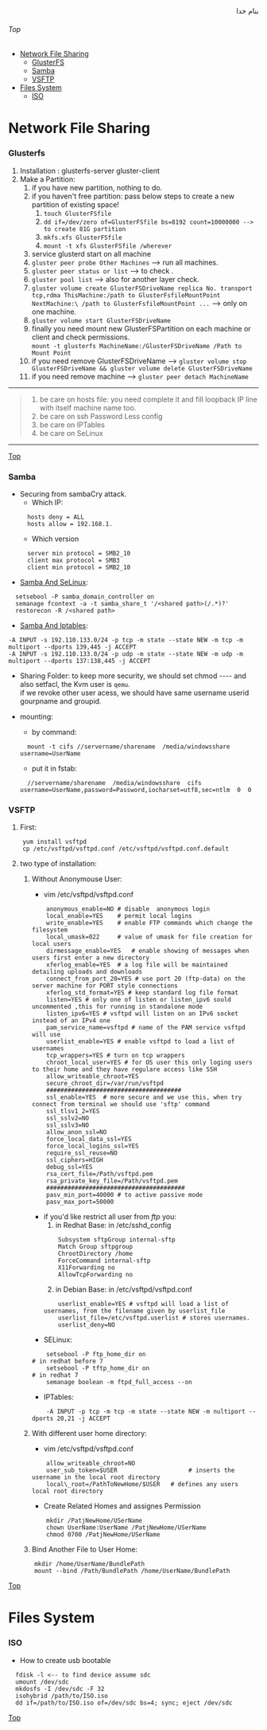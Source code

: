 <div dir="rtl">بنام خدا</div>

###### Top
- [Network File Sharing](#network-file-sharing)
	- [GlusterFS](#glusterfs)
	- [Samba](#samba)
	- [VSFTP](#vsftp)
- [Files System](#files-system)
	- [ISO](#iso)


# Network File Sharing
### Glusterfs
1. Installation : glusterfs-server gluster-client
2. Make a Partition:
	1. if you have new partition, nothing to do.
	2. if you haven't free partition: pass below steps to create a new partition of existing space!
		1. `touch GlusterFSfile`
		2. `dd if=/dev/zero of=GlusterFSfile bs=8192 count=10000000 --> to create 81G partition`
		3. `mkfs.xfs GlusterFSfile`
		4. `mount -t xfs GlusterFSfile /wherever`
	3. service glusterd start on all machine
	4. `gluster peer probe Other Machines` --> run all machines.
	5. `gluster peer status or list` --> to check .
	6. `gluster pool list` --> also for another layer check.
	7. `gluster volume create GlusterFSDriveName replica No. transport tcp,rdma ThisMachine:/path to GlusterFsfileMountPoint NextMachine:\
	/path to GlusterFsfileMountPoint ...` --> only on one machine.
	8. `gluster volume start GlusterFSDriveName`
	9. finally you need mount new GlusterFSPartition on each machine or client and check permissions.\
	`mount -t glusterfs MachineName:/GlusterFSDriveName /Path to Mount Point`
	10. if you need remove GlusterFSDriveName --> `gluster volume stop GlusterFSDriveName && gluster volume delete GlusterFSDriveName`
	11. if you need remove machine --> `gluster peer detach MachineName`

***
>	1. be care on hosts file: you need complete it and fill loopback IP line with itself machine name too.
>	2. be care on ssh Password Less config
>	3. be care on IPTables
>	4. be care on SeLinux
	
***
[Top](#top)
### Samba
- Securing from sambaCry attack.
   - Which IP:
   ```vim
     hosts deny = ALL
     hosts allow = 192.168.1.
   ```
   - Which version
   ```vim
     server min protocol = SMB2_10
     client max protocol = SMB3
     client min protocol = SMB2_10
   ```
- [Samba And SeLinux](http://danwalsh.livejournal.com/14195.html):
```vim
  setsebool -P samba_domain_controller on
  semanage fcontext -a -t samba_share_t '/<shared path>(/.*)?'
  restorecon -R /<shared path>
```
- [Samba And Iptables](https://wiki.centos.org/HowTos/SetUpSamba#head-26340a1a2c9cb4d46d51b9429fd030239b57feb4):
```vim
-A INPUT -s 192.110.133.0/24 -p tcp -m state --state NEW -m tcp -m multiport --dports 139,445 -j ACCEPT
-A INPUT -s 192.110.133.0/24 -p udp -m state --state NEW -m udp -m multiport --dports 137:138,445 -j ACCEPT
```
- Sharing Folder: to keep more security, we should set chmod ---- and also setfacl, the Kvm user is `qemu`.\
	if we revoke other user acess, we should have same username userid gourpname and groupid.

- mounting:
   - by command:
   ```vim
     mount -t cifs //servername/sharename  /media/windowsshare  username=UserName
   ```
   - put it in fstab:
   ```vim
     //servername/sharename  /media/windowsshare  cifs  username=UserName,password=Password,iocharset=utf8,sec=ntlm  0  0
   ```
   
### VSFTP

1. First:
```vim
	yum install vsftpd
	cp /etc/vsftpd/vsftpd.conf /etc/vsftpd/vsftpd.conf.default
```
2. two type of installation:
	
	1. Without Anonymouse User:
		- vim /etc/vsftpd/vsftpd.conf
		```vala
			anonymous_enable=NO # disable  anonymous login
			local_enable=YES	# permit local logins
			write_enable=YES	# enable FTP commands which change the filesystem
			local_umask=022		# value of umask for file creation for local users
			dirmessage_enable=YES	# enable showing of messages when users first enter a new directory
			xferlog_enable=YES	# a log file will be maintained detailing uploads and downloads
			connect_from_port_20=YES # use port 20 (ftp-data) on the server machine for PORT style connections
			xferlog_std_format=YES # keep standard log file format
			listen=YES # only one of listen or listen_ipv6 sould uncommented ,this for running in standalone mode
			listen_ipv6=YES	# vsftpd will listen on an IPv6 socket instead of an IPv4 one
			pam_service_name=vsftpd # name of the PAM service vsftpd will use
			userlist_enable=YES # enable vsftpd to load a list of usernames
			tcp_wrappers=YES # turn on tcp wrappers
			chroot_local_user=YES # for OS user this only loging users to their home and they have regulare access like SSH
			allow_writeable_chroot=YES		
			secure_chroot_dir=/var/run/vsftpd
			######################################
			ssl_enable=YES	# more secure and we use this, when try connect from terminal we should use 'sftp' command
			ssl_tlsv1_2=YES
			ssl_sslv2=NO
			ssl_sslv3=NO
			allow_anon_ssl=NO
			force_local_data_ssl=YES
			force_local_logins_ssl=YES
			require_ssl_reuse=NO
			ssl_ciphers=HIGH
			debug_ssl=YES
			rsa_cert_file=/Path/vsftpd.pem
			rsa_private_key_file=/Path/vsftpd.pem
			#######################################
			pasv_min_port=40000 # to active passive mode
			pasv_max_port=50000
		```
		* if you'd like restrict all user from _ftp_ you:
			1. in Redhat Base: in /etc/sshd_config
			```vala
				Subsystem sftpGroup internal-sftp
				Match Group sftpgroup
				ChrootDirectory /home
				ForceCommand internal-sftp
				X11Forwarding no
				AllowTcpForwarding no				
			```			
			2. in Debian Base: in /etc/vsftpd/vsftpd.conf
			```vala
				userlist_enable=YES # vsftpd will load a list of usernames, from the filename given by userlist_file
				userlist_file=/etc/vsftpd.userlist # stores usernames.
				userlist_deny=NO	
			```
		- SELinux:
		```vim
			setsebool -P ftp_home_dir on								# in redhat before 7
			setsebool -P tftp_home_dir on								# in redhat 7
			semanage boolean -m ftpd_full_access --on
		```
		- IPTables:
		```vala
			-A INPUT -p tcp -m tcp -m state --state NEW -m nultiport --dports 20,21 -j ACCEPT
		```
	
	2. With different user home directory:
		- vim /etc/vsftpd/vsftpd.conf
		```vala
			allow_writeable_chroot=NO
			user_sub_token=$USER         			# inserts the username in the local root directory 
			local\_root=/PathToNewHome/$USER   # defines any users local root directory
		```
		- Create Related Homes and assignes Permission
		```vala
			mkdir /PatjNewHome/USerName
			chown UserName:UserName /PatjNewHome/USerName
			chmod 0700 /PatjNewHome/USerName
		```
	3. Bind Another File to User Home:
	```vala
		mkdir /home/UserName/BundlePath
		mount --bind /Path/BundlePath /home/UserName/BundlePath
	```
	
	
[Top](#top)
# Files System
### ISO
- How to create usb bootable
```vim
  fdisk -l <-- to find device assume sdc
  umount /dev/sdc
  mkdosfs -I /dev/sdc -F 32
  isohybrid /path/to/ISO.iso
  dd if=/path/to/ISO.iso of=/dev/sdc bs=4; sync; eject /dev/sdc
```

[Top](#top)
###

